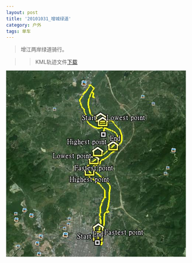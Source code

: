 ```yaml
---
layout: post
title: '20101031_增城绿道'
category: 户外
tags: 单车
---
```


>增江两岸绿道骑行。

>>KML轨迹文件[下载](/assets/download/20101031_增城绿道-kml.zip)

![轨迹图](/assets/images/2010-2011/20101031_增城绿道.JPG)
